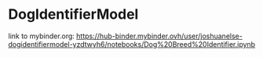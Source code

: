 # DogIdentifierModel

link to mybinder.org: https://hub-binder.mybinder.ovh/user/joshuanelse-dogidentifiermodel-yzdtwyh6/notebooks/Dog%20Breed%20Identifier.ipynb
